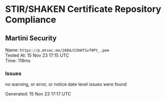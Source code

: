 # STIR/SHAKEN Certificate Repository Compliance

## Martini Security

Name: `https://p.mtsec.me/2884/CUhHTSvf0Pt_.pem`\
Tested At: 15 Nov 23 17:15 UTC\
Time: 118ms

### Issues

no warning, or error, or notice date level issues were found

Generated: 15 Nov 23 17:17 UTC